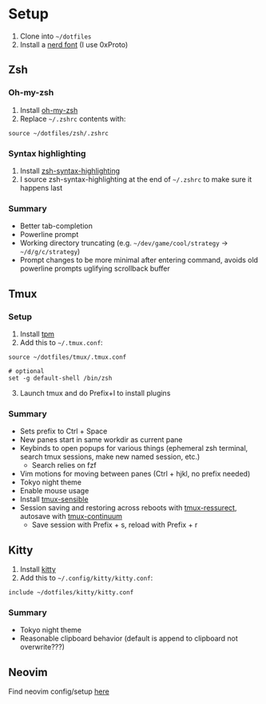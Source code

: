 # Setup
1. Clone into `~/dotfiles`
2. Install a [nerd font](https://www.nerdfonts.com) (I use 0xProto)

## Zsh
### Oh-my-zsh
1. Install [oh-my-zsh](https://ohmyz.sh)
2. Replace `~/.zshrc` contents with:
```
source ~/dotfiles/zsh/.zshrc
```
### Syntax highlighting
1. Install [zsh-syntax-highlighting](https://github.com/zsh-users/zsh-syntax-highlighting)
2. I source zsh-syntax-highlighting at the end of `~/.zshrc` to make sure it happens last

### Summary
* Better tab-completion
* Powerline prompt
* Working directory truncating (e.g. `~/dev/game/cool/strategy` -> `~/d/g/c/strategy`)
* Prompt changes to be more minimal after entering command, avoids old powerline prompts uglifying scrollback buffer

## Tmux
### Setup
1. Install [tpm](https://github.com/tmux-plugins/tpm)
2. Add this to `~/.tmux.conf`:
```
source ~/dotfiles/tmux/.tmux.conf

# optional
set -g default-shell /bin/zsh
```
3. Launch tmux and do Prefix+I to install plugins

### Summary
* Sets prefix to Ctrl + Space
* New panes start in same workdir as current pane
* Keybinds to open popups for various things (ephemeral zsh terminal, search tmux sessions, make new named session, etc.)
  - Search relies on fzf
* Vim motions for moving between panes (Ctrl + hjkl, no prefix needed)
* Tokyo night theme
* Enable mouse usage
* Install [tmux-sensible](https://github.com/tmux-plugins/tmux-sensible)
* Session saving and restoring across reboots with [tmux-ressurect](https://github.com/tmux-plugins/tmux-resurrect), autosave with [tmux-continuum](https://github.com/tmux-plugins/tmux-continuum)
  - Save session with Prefix + s, reload with Prefix + r

## Kitty
1. Install [kitty](https://sw.kovidgoyal.net/kitty/)
2. Add this to `~/.config/kitty/kitty.conf`:
```
include ~/dotfiles/kitty/kitty.conf
```

### Summary
* Tokyo night theme
* Reasonable clipboard behavior (default is append to clipboard not overwrite???)

## Neovim
Find neovim config/setup [here](https://github.com/TheSecondReal0/nvim)

